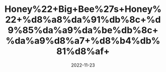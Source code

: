 ---
title: 'Honey%22+Big+Bee%27s+Honey%22+%d8%a8%da%91%db%8c+%d9%85%da%a9%da%be%db%8c+%da%a9%d8%a7+%d8%b4%db%81%d8%af+'
date: '2022-11-23' 
metatag: '' 
inventory: '0' 
draft: false 
# meta description 
shortDescripton: ''
description: 'Honey+%d8%b4%db%81%d8%af'
longdescription: ''
tags: ''
brand: ''
subCategory: ''
unit: '250 gm-Pk'
sellCount: '0'
featured: True
# product Price
price: '250.0'
# Product Short Description
shortDescription: ''
productID: '719AAA3B-2858-ED11-996B-005056B3A416'
type: 'products'
category: 'Honey+%d8%b4%db%81%d8%af' 
thumnailproduct: 'https://eraconnect.blob.core.windows.net/product-images/aminsaddiquidawakhana/cb74110b-efe9-44d0-b2a0-b5d71d8e9b51.webp' 
images:
  - image: 'https://eraconnect.blob.core.windows.net/product-images/aminsaddiquidawakhana/cb74110b-efe9-44d0-b2a0-b5d71d8e9b51.webp'  
Variants:
---